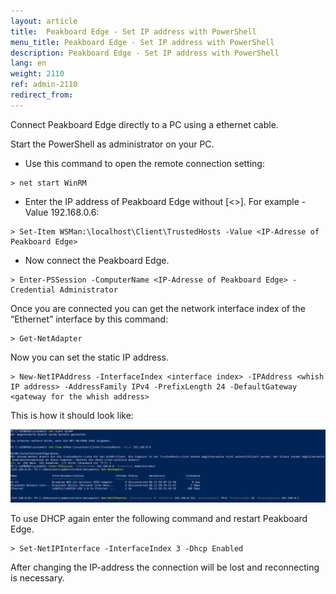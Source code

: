 ```yaml
---
layout: article
title:  Peakboard Edge - Set IP address with PowerShell
menu_title: Peakboard Edge - Set IP address with PowerShell
description: Peakboard Edge - Set IP address with PowerShell
lang: en
weight: 2110
ref: admin-2110
redirect_from:
---
```


Connect Peakboard Edge directly to a PC using a ethernet cable.

Start the PowerShell as administrator on your PC.

* Use this command to open the remote connection setting:
```
> net start WinRM
```

* Enter the IP address of Peakboard Edge without [<>]. For example -Value 192.168.0.6:
```
> Set-Item WSMan:\localhost\Client\TrustedHosts -Value <IP-Adresse of Peakboard Edge>
```

* Now connect the Peakboard Edge.
```
> Enter-PSSession -ComputerName <IP-Adresse of Peakboard Edge> -Credential Administrator
```

Once you are connected you can get the network interface index of the “Ethernet” interface by this command:
```
> Get-NetAdapter
```

Now you can set the static IP address.
```
> New-NetIPAddress -InterfaceIndex <interface index> -IPAddress <whish IP address> -AddressFamily IPv4 -PrefixLength 24 -DefaultGateway <gateway for the whish address>
```

This is how it should look like:

![PowerShell](/assets/images/admin/ipaddress_edge/edge_PowerShell.png)

To use DHCP again enter the following command and restart Peakboard Edge.
```
> Set-NetIPInterface -InterfaceIndex 3 -Dhcp Enabled
```

<div class="box-tip" markdown="1">
After changing the IP-address the connection will be lost and reconnecting is necessary.
</div>
